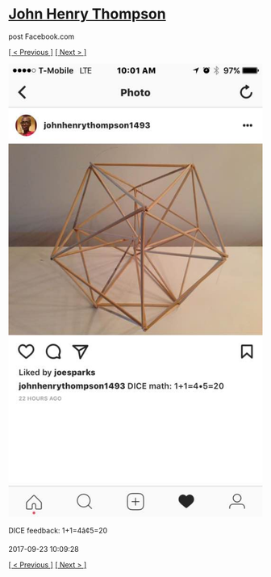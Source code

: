 # [John Henry Thompson](../README.md)
post Facebook.com

[[ < Previous ]](2017-09-23-3.md) [[ Next > ]](2017-09-23-5.md)

[![](../media/2017-09-23/Timeline-Photos-DICE-feedback-1-1-4-5-20.jpg)](../README.md)

DICE feedback: 1+1=4â¢5=20

2017-09-23 10:09:28

[[ < Previous ]](2017-09-23-3.md) [[ Next > ]](2017-09-23-5.md)